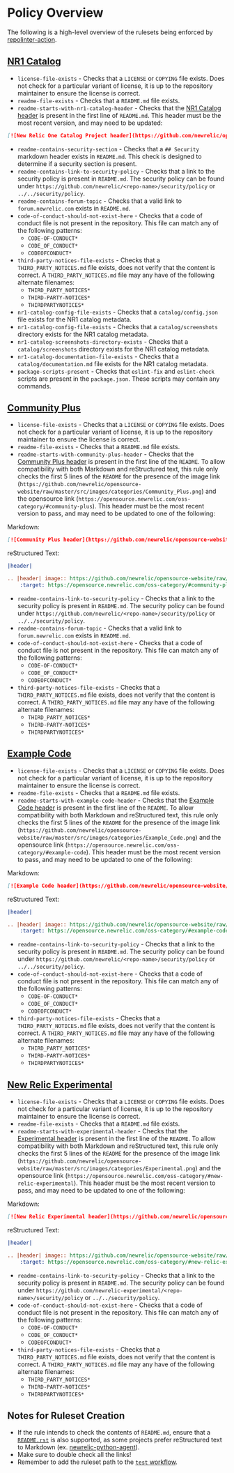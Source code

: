 # Policy Overview

The following is a high-level overview of the rulesets being enforced by [repolinter-action](https://github.com/newrelic/repolinter-action).

## [NR1 Catalog](./repolinter-rulesets/new-relic-one-catalog-project.json)

 * `license-file-exists` - Checks that a `LICENSE` or `COPYING` file exists. Does not check for a particular variant of license, it is up to the repository maintainer to ensure the license is correct.
 * `readme-file-exists` - Checks that a `README.md` file exists.
 * `readme-starts-with-nr1-catalog-header` - Checks that the [NR1 Catalog header](https://github.com/newrelic/opensource-website/wiki/Open-Source-Category-Snippets#category-new-relic-one-catalog-project) is present in the first line of `README.md`. This header must be the most recent version, and may need to be updated:
```md
[![New Relic One Catalog Project header](https://github.com/newrelic/opensource-website/raw/master/src/images/categories/New_Relic_One_Catalog_Project.png)](https://opensource.newrelic.com/oss-category/#new-relic-one-catalog-project)
```
 * `readme-contains-security-section` - Checks that a `## Security` markdown header exists in `README.md`. This check is designed to determine if a security section is present.
 * `readme-contains-link-to-security-policy` - Checks that a link to the security policy is present in `README.md`. The security policy can be found under `https://github.com/newrelic/<repo-name>/security/policy` or `../../security/policy`.
 * `readme-contains-forum-topic` - Checks that a valid link to `forum.newrelic.com` exists in `README.md`.
 * `code-of-conduct-should-not-exist-here` - Checks that a code of conduct file is not present in the repository. This file can match any of the following patterns:
   * `CODE-OF-CONDUCT*`
   * `CODE_OF_CONDUCT*`
   * `CODEOFCONDUCT*`
 * `third-party-notices-file-exists` - Checks that a `THIRD_PARTY_NOTICES.md` file exists, does not verify that the content is correct. A `THIRD_PARTY_NOTICES.md` file may any have of the following alternate filenames:
   * `THIRD_PARTY_NOTICES*`
   * `THIRD-PARTY-NOTICES*`
   * `THIRDPARTYNOTICES*`
 * `nr1-catalog-config-file-exists` - Checks that a `catalog/config.json` file exists for the NR1 catalog metadata.
 * `nr1-catalog-config-file-exists` - Checks that a `catalog/screenshots` directory exists for the NR1 catalog metadata.
 * `nr1-catalog-screenshots-directory-exists` - Checks that a `catalog/screenshots` directory exists for the NR1 catalog metadata.
 * `nr1-catalog-documentation-file-exists` - Checks that a `catalog/documentation.md` file exists for the NR1 catalog metadata.
 * `package-scripts-present` - Checks that `eslint-fix` and `eslint-check` scripts are present in the `package.json`. These scripts may contain any commands.

## [Community Plus](./repolinter-rulesets/community-plus.yml)

 * `license-file-exists` - Checks that a `LICENSE` or `COPYING` file exists. Does not check for a particular variant of license, it is up to the repository maintainer to ensure the license is correct.
 * `readme-file-exists` - Checks that a `README.md` file exists.
 * `readme-starts-with-community-plus-header` - Checks that the [Community Plus header](https://github.com/newrelic/opensource-website/wiki/Open-Source-Category-Snippets#category-community-plus) is present in the first line of the `README`. To allow compatibility with both Markdown and reStructured text, this rule only checks the first 5 lines of the `README` for the presence of the image link (`https://github.com/newrelic/opensource-website/raw/master/src/images/categories/Community_Plus.png`) and the opensource link (`https://opensource.newrelic.com/oss-category/#community-plus`). This header must be the most recent version to pass, and may need to be updated to one of the following:

Markdown:
```md
[![Community Plus header](https://github.com/newrelic/opensource-website/raw/master/src/images/categories/Community_Plus.png)](https://opensource.newrelic.com/oss-category/#community-plus)
```
reStructured Text:
```rst
|header|

.. |header| image:: https://github.com/newrelic/opensource-website/raw/master/src/images/categories/Community_Plus.png
    :target: https://opensource.newrelic.com/oss-category/#community-plus
```
 * `readme-contains-link-to-security-policy` - Checks that a link to the security policy is present in `README.md`. The security policy can be found under `https://github.com/newrelic/<repo-name>/security/policy` or `../../security/policy`.
 * `readme-contains-forum-topic` - Checks that a valid link to `forum.newrelic.com` exists in `README.md`.
 * `code-of-conduct-should-not-exist-here` - Checks that a code of conduct file is not present in the repository. This file can match any of the following patterns:
   * `CODE-OF-CONDUCT*`
   * `CODE_OF_CONDUCT*`
   * `CODEOFCONDUCT*`
 * `third-party-notices-file-exists` - Checks that a `THIRD_PARTY_NOTICES.md` file exists, does not verify that the content is correct. A `THIRD_PARTY_NOTICES.md` file may any have of the following alternate filenames:
   * `THIRD_PARTY_NOTICES*`
   * `THIRD-PARTY-NOTICES*`
   * `THIRDPARTYNOTICES*`

## [Example Code](./repolinter-rulesets/example-code.yml)

 * `license-file-exists` - Checks that a `LICENSE` or `COPYING` file exists. Does not check for a particular variant of license, it is up to the repository maintainer to ensure the license is correct.
 * `readme-file-exists` - Checks that a `README.md` file exists.
 * `readme-starts-with-example-code-header` - Checks that the [Example Code header](https://github.com/newrelic/opensource-website/wiki/Open-Source-Category-Snippets#category-example-code) is present in the first line of the `README`. To allow compatibility with both Markdown and reStructured text, this rule only checks the first 5 lines of the `README` for the presence of the image link (`https://github.com/newrelic/opensource-website/raw/master/src/images/categories/Example_Code.png`) and the opensource link (`https://opensource.newrelic.com/oss-category/#example-code`). This header must be the most recent version to pass, and may need to be updated to one of the following:

Markdown:
```md
[![Example Code header](https://github.com/newrelic/opensource-website/raw/master/src/images/categories/Example_Code.png)](https://opensource.newrelic.com/oss-category/#example-code)
```
reStructured Text:
```rst
|header|

.. |header| image:: https://github.com/newrelic/opensource-website/raw/master/src/images/categories/Example_Code.png
    :target: https://opensource.newrelic.com/oss-category/#example-code
```
 * `readme-contains-link-to-security-policy` - Checks that a link to the security policy is present in `README.md`. The security policy can be found under `https://github.com/newrelic/<repo-name>/security/policy` or `../../security/policy`.
 * `code-of-conduct-should-not-exist-here` - Checks that a code of conduct file is not present in the repository. This file can match any of the following patterns:
   * `CODE-OF-CONDUCT*`
   * `CODE_OF_CONDUCT*`
   * `CODEOFCONDUCT*`
 * `third-party-notices-file-exists` - Checks that a `THIRD_PARTY_NOTICES.md` file exists, does not verify that the content is correct. A `THIRD_PARTY_NOTICES.md` file may any have of the following alternate filenames:
   * `THIRD_PARTY_NOTICES*`
   * `THIRD-PARTY-NOTICES*`
   * `THIRDPARTYNOTICES*`

## [New Relic Experimental](./repolinter-rulesets/new-relic-experimental.yml)

 * `license-file-exists` - Checks that a `LICENSE` or `COPYING` file exists. Does not check for a particular variant of license, it is up to the repository maintainer to ensure the license is correct.
 * `readme-file-exists` - Checks that a `README.md` file exists.
 * `readme-starts-with-experimental-header` - Checks that the [Experimental header](https://github.com/newrelic/opensource-website/wiki/Open-Source-Category-Snippets#category-new-relic-experimental) is present in the first line of the `README`. To allow compatibility with both Markdown and reStructured text, this rule only checks the first 5 lines of the `README` for the presence of the image link (`https://github.com/newrelic/opensource-website/raw/master/src/images/categories/Experimental.png`) and the opensource link (`https://opensource.newrelic.com/oss-category/#new-relic-experimental`). This header must be the most recent version to pass, and may need to be updated to one of the following:

Markdown:
```md
[![New Relic Experimental header](https://github.com/newrelic/opensource-website/raw/master/src/images/categories/Experimental.png)](https://opensource.newrelic.com/oss-category/#new-relic-experimental)
```
reStructured Text:
```rst
|header|

.. |header| image:: https://github.com/newrelic/opensource-website/raw/master/src/images/categories/Experimental.png
    :target: https://opensource.newrelic.com/oss-category/#new-relic-experimental
```
 * `readme-contains-link-to-security-policy` - Checks that a link to the security policy is present in `README.md`. The security policy can be found under `https://github.com/newrelic-experimental/<repo-name>/security/policy` or `../../security/policy`.
 * `code-of-conduct-should-not-exist-here` - Checks that a code of conduct file is not present in the repository. This file can match any of the following patterns:
   * `CODE-OF-CONDUCT*`
   * `CODE_OF_CONDUCT*`
   * `CODEOFCONDUCT*`
 * `third-party-notices-file-exists` - Checks that a `THIRD_PARTY_NOTICES.md` file exists, does not verify that the content is correct. A `THIRD_PARTY_NOTICES.md` file may any have of the following alternate filenames:
   * `THIRD_PARTY_NOTICES*`
   * `THIRD-PARTY-NOTICES*`
   * `THIRDPARTYNOTICES*`


## Notes for Ruleset Creation
* If the rule intends to check the contents of `README.md`, ensure that a [`README.rst`](https://github.com/DevDungeon/reStructuredText-Documentation-Reference) is also supported, as some projects prefer reStructured text to Markdown (ex. [newrelic-python-agent](https://github.com/newrelic/newrelic-python-agent)).
* Make sure to double check all the links!
* Remember to add the ruleset path to the [`test` workflow](./.github/workflows/test.yml).
